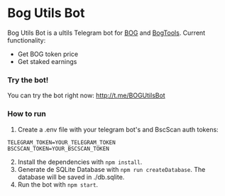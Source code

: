 # Bog Utils Bot
Bog Utils Bot is a ultils Telegram bot for [BOG](https://bogged.finance/) and [BogTools](https://bogtools.io/).
Current functionality:
- Get BOG token price
- Get staked earnings

### Try the bot!
You can try the bot right now: http://t.me/BOGUtilsBot

### How to run
1. Create a .env file with your telegram bot's and BscScan auth tokens:
```
TELEGRAM_TOKEN=YOUR_TELEGRAM_TOKEN
BSCSCAN_TOKEN=YOUR_BSCSCAN_TOKEN
```
2. Install the dependencies with `npm install`.
3. Generate de SQLite Database with `npm run createDatabase`. The database will be saved in ./db.sqlite.
4. Run the bot with `npm start`.